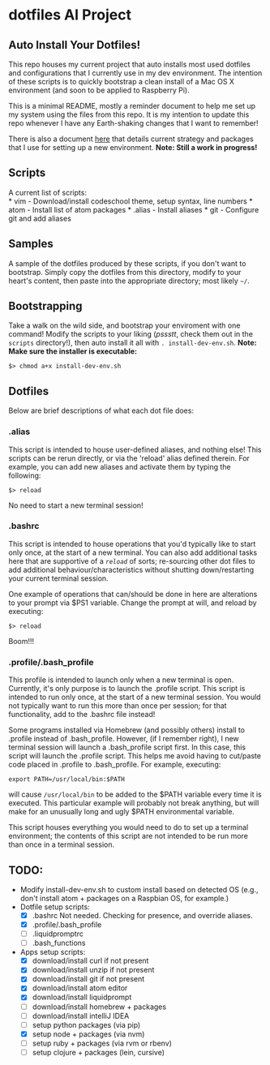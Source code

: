 # dotfiles AI Project

## Auto Install Your Dotfiles!

This repo houses my current project that auto installs most used dotfiles and
configurations that I currently use in my dev environment. The intention of
these scripts is to quickly bootstrap a clean install of a Mac OS X environment
(and soon to be applied to Raspberry Pi).

This is a minimal README, mostly a reminder document to help me set up my
system using the files from this repo. It is my intention to update this repo
whenever I have any Earth-shaking changes that I want to remember!  

There is also a document [here](NewEnvSetup.md) that details current strategy
and packages that I use for setting up a new environment.
**Note: Still a work in progress!**

## Scripts
A current list of scripts:  
	* vim - Download/install codeschool theme, setup syntax, line numbers
	* atom - Install list of atom packages
	* .alias - Install aliases
	* git - Configure git and add aliases

## Samples
A sample of the dotfiles produced by these scripts, if you don't want to
bootstrap. Simply copy the dotfiles from this directory, modify to your heart's
content, then paste into the appropriate directory; most likely `~/`.

## Bootstrapping
Take a walk on the wild side, and bootstrap your enviroment with one command!
Modify the scripts to your liking (*pssstt*, check them out in the `scripts`
directory!), then auto install it all with `. install-dev-env.sh`. **Note:
Make sure the installer is executable:**

`$> chmod a+x install-dev-env.sh`


## Dotfiles
Below are brief descriptions of what each dot file does:  

### .alias
This script is intended to house user-defined aliases, and nothing else!
This scripts can be rerun directly, or via the 'reload' alias defined therein.
For example, you can add new aliases and activate them by typing the following:

`$> reload`

No need to start a new terminal session!

### .bashrc
This script is intended to house operations that you'd typically like to start
only once, at the start of a new terminal. You can also add additional tasks
here that are supportive of a *`reload`* of sorts; re-sourcing other dot files
to add additional behaviour/characteristics without shutting down/restarting
your current terminal session.  

One example of operations that can/should be done in here are alterations to
your prompt via $PS1 variable. Change the prompt at will, and reload by
executing:

`$> reload`

Boom!!!

### .profile/.bash_profile
This profile is intended to launch only when a new terminal is open. Currently,
it's only purpose is to launch the .profile script. This script is intended to
run only once, at the start of a new terminal session. You would not typically
want to run this more than once per session; for that functionality, add to the
.bashrc file instead!

Some programs installed via Homebrew (and possibly others) install to .profile
instead of .bash_profile. However, (if I remember right), I new terminal
session will launch a .bash_profile script first. In this case, this script
will launch the .profile script. This helps me avoid having to cut/paste code
placed in .profile to .bash_profile. For example, executing:

`export PATH=/usr/local/bin:$PATH`

will cause `/usr/local/bin` to be added to the $PATH variable every time it is
executed. This particular example will probably not break anything, but will
make for an unusually long and ugly $PATH environmental variable.

This script houses everything you would need to do to set up a terminal
environment; the contents of this script are not intended to be run more than
once in a terminal session.

## TODO:
* Modify install-dev-env.sh to custom install based on detected OS (e.g., don't
install atom + packages on a Raspbian OS, for example.)
* Dotfile setup scripts:
	- [x] .bashrc Not needed. Checking for presence, and override aliases.
	- [x] .profile/.bash_profile
	- [ ] .liquidpromptrc
	- [ ] .bash_functions
* Apps setup scripts:
	- [x] download/install curl if not present
	- [x] download/install unzip if not present
	- [x] download/install git if not present
	- [x] download/install atom editor
	- [x] download/install liquidprompt
	- [ ] download/install homebrew + packages
	- [ ] download/install intelliJ IDEA
	- [ ] setup python packages (via pip)
	- [x] setup node + packages (via nvm)
	- [ ] setup ruby + packages (via rvm or rbenv)
	- [ ] setup clojure + packages (lein, cursive)
